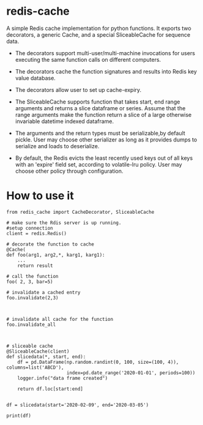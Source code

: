 redis-cache
===========
A simple Redis cache implementation for python functions. It exports two decorators, a generic Cache, and a special SliceableCache for sequence data.

-  The decorators support multi-user/multi-machine invocations for users executing the same function calls on different computers.

-  The decorators cache the function signatures and  results into  Redis key value database.

- The decorators allow user to set up cache-expiry.

- The SliceableCache supports function that takes start, end range arguments and returns a slice dataframe or series. Assume that the range arguments make the function return a slice of a large otherwise invariable datetime indexed dataframe.

- The arguments and the return types must be serializable,by default pickle. User may choose other serializer as long as it provides dumps to serialize and loads to deserialize.

- By default, the Redis evicts the least recently used keys out of all keys with an 'expire' field set, according to volatile-lru policy. User may choose other policy through configuration.

How to use it
===========
```
from redis_cache import CacheDecorator, SliceableCache

# make sure the Rdis server is up running.
#setup connection
client = redis.Redis()

# decorate the function to cache
@Cache(
def foo(arg1, arg2,*, karg1, karg1):
    ...
    return result
    
# call the function
foo( 2, 3, bar=5)

# invalidate a cached entry
foo.invalidate(2,3)



# invalidate all cache for the function
foo.invalidate_all



# sliceable cache
@SliceableCache(client)
def slicedata(*, start, end):
    df = pd.DataFrame(np.random.randint(0, 100, size=(100, 4)), columns=list('ABCD'),
                      index=pd.date_range('2020-01-01', periods=100))
    logger.info("data frame created")

    return df.loc[start:end]


df = slicedata(start='2020-02-09', end='2020-03-05')

print(df)

```
